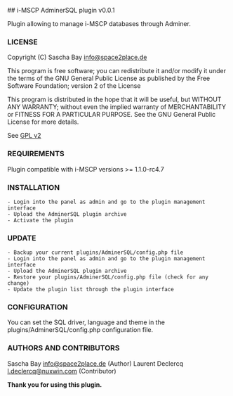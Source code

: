## i-MSCP AdminerSQL plugin v0.0.1

Plugin allowing to manage i-MSCP databases through Adminer.

### LICENSE

Copyright (C) Sascha Bay <info@space2place.de>

This program is free software; you can redistribute it and/or modify
it under the terms of the GNU General Public License as published by
the Free Software Foundation; version 2 of the License

This program is distributed in the hope that it will be useful,
but WITHOUT ANY WARRANTY; without even the implied warranty of
MERCHANTABILITY or FITNESS FOR A PARTICULAR PURPOSE.  See the
GNU General Public License for more details.

See [GPL v2](http://www.gnu.org/licenses/gpl-2.0.html "GPL v2")

### REQUIREMENTS

Plugin compatible with i-MSCP versions >= 1.1.0-rc4.7

### INSTALLATION

	- Login into the panel as admin and go to the plugin management interface
	- Upload the AdminerSQL plugin archive
	- Activate the plugin

### UPDATE

	- Backup your current plugins/AdminerSQL/config.php file
	- Login into the panel as admin and go to the plugin management interface
	- Upload the AdminerSQL plugin archive
	- Restore your plugins/AdminerSQL/config.php file (check for any change)
	- Update the plugin list through the plugin interface

### CONFIGURATION

You can set the SQL driver, language and theme in the plugins/AdminerSQL/config.php configuration file.

### AUTHORS AND CONTRIBUTORS

 Sascha Bay <info@space2place.de> (Author)
 Laurent Declercq <l.declercq@nuxwin.com> (Contributor)

**Thank you for using this plugin.**
